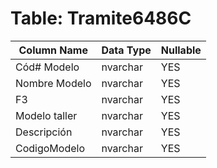 # Table: Tramite6486C

| Column Name | Data Type | Nullable |
|-------------|-----------|----------|
| Cód# Modelo | nvarchar | YES |
| Nombre Modelo | nvarchar | YES |
| F3 | nvarchar | YES |
| Modelo taller | nvarchar | YES |
| Descripción | nvarchar | YES |
| CodigoModelo | nvarchar | YES |
